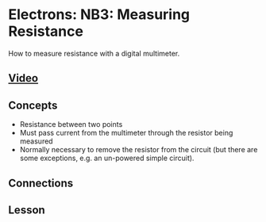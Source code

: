 # Electrons: NB3: Measuring Resistance
How to measure resistance with a digital multimeter.

## [Video](https://vimeo.com/??????)

## Concepts
- Resistance between two points
- Must pass current from the multimeter through the resistor being measured
- Normally necessary to remove the resistor from the circuit (but there are some exceptions, e.g. an un-powered simple circuit).

## Connections

## Lesson
